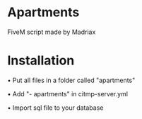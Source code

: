 # Apartments
FiveM script made by Madriax

# Installation

• Put all files in a folder called "apartments"

• Add "- apartments" in citmp-server.yml

• Import sql file to your database

